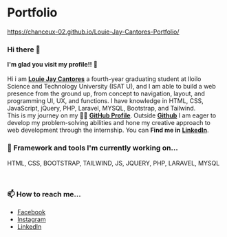# Portfolio
https://chanceux-02.github.io/Louie-Jay-Cantores-Portfolio/

### Hi there 👋

**I'm glad you visit my profile!!** :star_struck: <br><br> Hi i am [**Louie Jay Cantores**](Link)  a fourth-year graduating student at Iloilo Science and Technology University (ISAT U), and I am able to build a web presence from the ground up, from concept to navigation, layout, and programming UI, UX, and functions. I have knowledge in HTML, CSS, JavaScript, jQuery, PHP, Laravel, MYSQL, Bootstrap, and Tailwind. <br> This is my journey on my :running_man: [**GitHub Profile**](https://github.com/Chanceux-02?tab=repositories). Outside [**Github**](https://github.com/Chanceux-02) I am eager to develop my problem-solving abilities and hone my creative approach to web development through the internship.
You can **Find me in** [**LinkedIn**](Link).
<br>

### 🌱 Framework and tools I'm currently working on...
HTML, CSS, BOOTSTRAP, TAILWIND, JS, JQUERY, PHP, LARAVEL, MYSQL


<br>

### 📫 How to reach me...
- [Facebook](Link)
- [Instagram](Link)
- [LinkedIn](Link)
